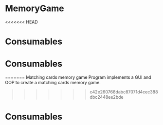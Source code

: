 # MemoryGame
<<<<<<< HEAD
# Consumables
# Consumables
=======
Matching cards memory game
Program implements a GUI and OOP to create a matching cards memory game.
>>>>>>> c42e260768dabc87071d4cec388dbc2448ee2bde
# Consumables

